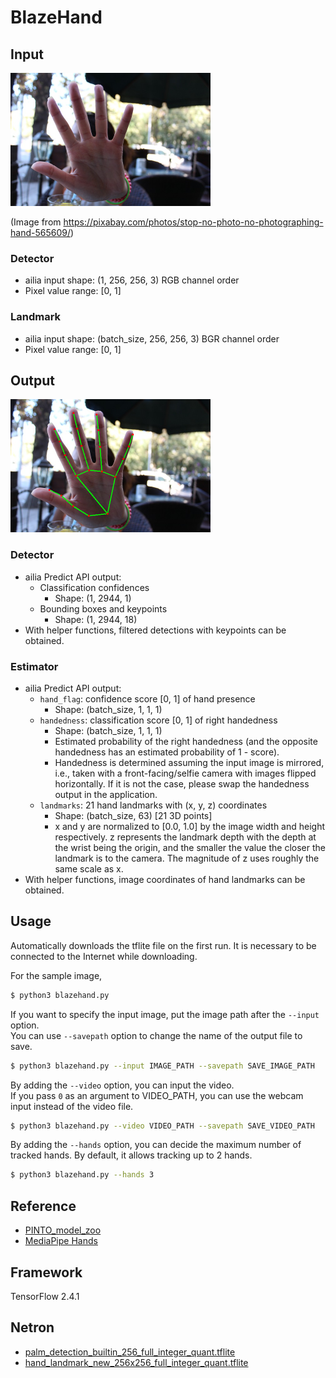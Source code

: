 # BlazeHand

## Input

<img src="person_hand.jpg" width="320px">

(Image from https://pixabay.com/photos/stop-no-photo-no-photographing-hand-565609/)

### Detector

- ailia input shape: (1, 256, 256, 3) RGB channel order
- Pixel value range: [0, 1]

### Landmark

- ailia input shape: (batch_size, 256, 256, 3) BGR channel order
- Pixel value range: [0, 1]

## Output

<img src="output.png" width="320px">

### Detector

- ailia Predict API output:
  - Classification confidences
    - Shape: (1, 2944, 1)
  - Bounding boxes and keypoints
    - Shape: (1, 2944, 18)
- With helper functions, filtered detections with keypoints can be obtained.

### Estimator

- ailia Predict API output:
  - `hand_flag`: confidence score [0, 1] of hand presence
    - Shape: (batch_size, 1, 1, 1)
  - `handedness`: classification score [0, 1] of right handedness
    - Shape: (batch_size, 1, 1, 1)
    - Estimated probability of the right handedness (and the opposite
    handedness has an estimated probability of 1 - score).
    - Handedness is determined assuming the input image is mirrored, i.e.,
    taken with a front-facing/selfie camera with images flipped horizontally.
    If it is not the case, please swap the handedness output in the application.
  - `landmarks`: 21 hand landmarks with (x, y, z) coordinates
    - Shape: (batch_size, 63) [21 3D points]
    - x and y are normalized to [0.0, 1.0] by the image width and height
    respectively. z represents the landmark depth with the depth at the wrist
    being the origin, and the smaller the value the closer the landmark is to
    the camera. The magnitude of z uses roughly the same scale as x.
- With helper functions, image coordinates of hand landmarks can be obtained.

## Usage

Automatically downloads the tflite file on the first run.
It is necessary to be connected to the Internet while downloading.

For the sample image,
``` bash
$ python3 blazehand.py 
```

If you want to specify the input image, put the image path after the `--input` option.  
You can use `--savepath` option to change the name of the output file to save.
```bash
$ python3 blazehand.py --input IMAGE_PATH --savepath SAVE_IMAGE_PATH
```

By adding the `--video` option, you can input the video.   
If you pass `0` as an argument to VIDEO_PATH, you can use the webcam input instead of the video file.
```bash
$ python3 blazehand.py --video VIDEO_PATH --savepath SAVE_VIDEO_PATH
```

By adding the `--hands` option, you can decide the maximum number of tracked hands.
By default, it allows tracking up to 2 hands.
```bash
$ python3 blazehand.py --hands 3
```

## Reference

- [PINTO_model_zoo](https://github.com/PINTO0309/PINTO_model_zoo/tree/main/032_FaceMesh/033_Hand_Detection_and_Tracking)
- [MediaPipe Hands](https://google.github.io/mediapipe/solutions/hands.html)

## Framework

TensorFlow 2.4.1

## Netron

- [palm_detection_builtin_256_full_integer_quant.tflite](https://netron.app/?url=https://storage.googleapis.com/ailia-models-tflite/blazepalm/palm_detection_builtin_256_full_integer_quant.tflite)
- [hand_landmark_new_256x256_full_integer_quant.tflite](https://netron.app/?url=https://storage.googleapis.com/ailia-models-tflite/blazehand/hand_landmark_new_256x256_full_integer_quant.tflite)
